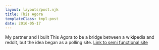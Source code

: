 ```yaml
---
layout: layouts/post.njk
title: This Agora
templateClass: tmpl-post
date: 2016-05-17
---
```


My partner and I built This Agora to be a bridge between a wikipedia and reddit, but the idea began as a polling site. [Link to semi functional site](https://agora.gradstudent.me/#/discover/0)  
